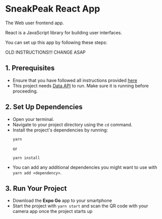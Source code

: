 # SneakPeak React App

The Web user frontend app.

React is a JavaScript library for building user interfaces.

You can set up this app by following these steps:

OLD INSTRUCTIONS!!! CHANGE ASAP

## 1. Prerequisites

- Ensure that you have followed all instructions provided [here](https://github.com/sneakpeak-git)
- This project needs [Data API](https://github.com/sneakpeak-git/sneakpeak-api-data) to run. Make sure it is running before proceeding.

## 2. Set Up Dependencies

- Open your terminal.
- Navigate to your project directory using the `cd` command.
- Install the project's dependencies by running:
    ```
    yarn
    ```
  or
    ```
    yarn install
    ```
- You can add any additional dependencies you might want to use with `yarn add <dependency>`.

## 3. Run Your Project

- Download the **Expo Go** app to your smartphone
- Start the project with `yarn start` and scan the QR code with your camera app once the project starts up

